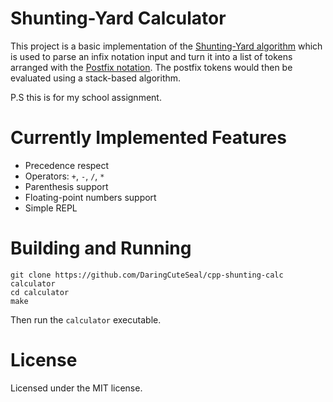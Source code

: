 # Shunting-Yard Calculator

This project is a basic implementation of the [Shunting-Yard algorithm](https://en.wikipedia.org/wiki/Shunting_yard_algorithm) which is used to parse an infix notation input and turn it into a list of tokens arranged with the [Postfix notation](https://en.wikipedia.org/wiki/Reverse_Polish_notation). The postfix tokens would then be evaluated using a stack-based algorithm.

P.S this is for my school assignment.

# Currently Implemented Features

- Precedence respect
- Operators: `+`, `-`, `/`, `*`
- Parenthesis support
- Floating-point numbers support
- Simple REPL


# Building and Running

```
git clone https://github.com/DaringCuteSeal/cpp-shunting-calc calculator
cd calculator
make
```

Then run the `calculator` executable.

# License

Licensed under the MIT license.

